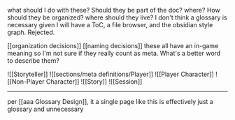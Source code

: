 what should I do with these? Should they be part of the doc? where? How should they be organized? where should they live? I don't think a glossary is necessary given I will have a ToC, a file browser, and the obsidian style graph. Rejected.

[[organization decisions]] [[naming decisions]] these all have an in-game meaning so I'm not sure if they really count as meta. What's a better word to describe them? 

![[Storyteller]]
![[sections/meta definitions/Player]]
![[Player Character]]
![[Non-Player Character]]
![[Story]]
![[Session]]

---

per [[aaa Glossary Design]], it a single page like this is effectively just a glossary and unnecessary
